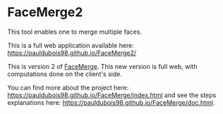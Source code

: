 # FaceMerge2
This tool enables one to merge multiple faces.

This is a full web application available here:
https://pauldubois98.github.io/FaceMerge2/

This is version 2 of [FaceMerge](https://github.com/pauldubois98/FaceMerge).
This new version is full web, with computations done on the client's side.

You can find more about the project here: https://pauldubois98.github.io/FaceMerge/index.html and see the steps explanations here: https://pauldubois98.github.io/FaceMerge/doc.html.
